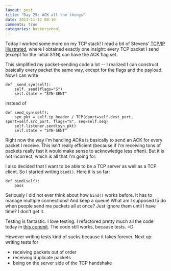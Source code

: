 ```yaml
---
layout: post
title: "Day 25: ACK all the things"
date: 2013-11-12 00:10
comments: true
categories: hackerschool
---
```


Today I worked some more on my TCP stack! I read a bit of Stevens' 
[TCP/IP Illustrated](http://www.amazon.com/TCP-Illustrated-Vol-Addison-Wesley-Professional/dp/0201633469), 
where I obtained exactly one insight: every TCP packet I send (except
for the initial SYN) can have the ACK flag set.

This simplified my packet-sending code a lot -- I realized I can construct
basically every packet the same way, except for the flags and the payload. Now
I can write

~~~
def _send_syn(self):
    self._send(flags="S")
    self.state = "SYN-SENT"
~~~

instead of 

~~~
def send_syn(self):
    syn_pkt = self.ip_header / TCP(dport=self.dest_port, sport=self.src_port, flags="S", seq=self.seq)
    self.listener.send(syn_pkt)
    self.state = "SYN-SENT"
~~~

Right now the way I'm handling ACKs is basically to send an ACK for every
packet I receive. This isn't really efficient (because if I'm receiving tons of
packets really fast it would make sense to acknowledge less often). But it is
not incorrect, which is all that I'm going for.

I also decided that I want to be able to be a TCP server as well as a TCP
client. So I started writing `bind()`. Here it is so far:

~~~
def bind(self):
    pass
~~~

Seriously I did not ever think about how `bind()` works before. It has to
manage multiple connections! And keep a queue! What am I supposed to do when
people send me packets all at once? Just ignore them until I have time? I don't
get it.

Testing is fantastic. I love testing. I refactored pretty much all the code today in 
[this commit](https://github.com/jvns/teeceepee/commit/aa8ff0a027e8e23388ab922951a7524467b429e7). 
The code still works, because tests. =D

However writing tests kind of sucks because it takes forever. Next up: writing
tests for

* receiving packets out of order
* receiving duplicate packets
* being on the server side of the TCP handshake

